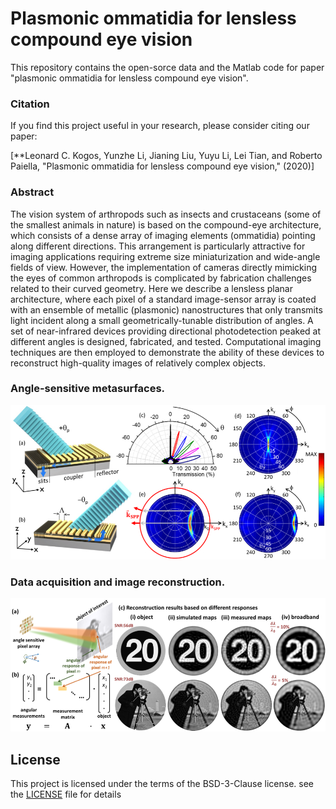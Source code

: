 # Plasmonic ommatidia for lensless compound eye vision

This repository contains the open-sorce data and the Matlab code for paper "plasmonic ommatidia for lensless compound eye vision".

### Citation
If you find this project useful in your research, please consider citing our paper:


[**Leonard C. Kogos, Yunzhe Li, Jianing Liu, Yuyu Li, Lei Tian, and Roberto Paiella, "Plasmonic ommatidia for lensless compound eye vision," (2020)]

### Abstract
The vision system of arthropods such as insects and crustaceans (some of the smallest animals in nature) is based on the compound-eye architecture, which consists of a dense array of imaging elements (ommatidia) pointing along different directions.  This arrangement is particularly attractive for imaging applications requiring extreme size miniaturization and wide-angle fields of view.   However, the implementation of cameras directly mimicking the eyes of common arthropods is complicated by fabrication challenges related to their curved geometry.  Here we describe a lensless planar architecture, where each pixel of a standard image-sensor array is coated with an ensemble of metallic (plasmonic) nanostructures that only transmits light incident along a small geometrically-tunable distribution of angles.  A set of near-infrared devices providing directional photodetection peaked at different angles is designed, fabricated, and tested.  Computational imaging techniques are then employed to demonstrate the ability of these devices to reconstruct high-quality images of relatively complex objects.    


### Angle-sensitive metasurfaces.
<p align="center">
  <img src="/figs/ASP.png">
</p>

### Data acquisition and image reconstruction.
<p align="center">
  <img src="/figs/reconstruction.png">
</p>

## License
This project is licensed under the terms of the BSD-3-Clause license. see the [LICENSE](LICENSE) file for details
